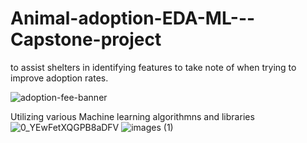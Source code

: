# Animal-adoption-EDA-ML---Capstone-project
to assist shelters in identifying features to take note of when trying to improve adoption rates.

![adoption-fee-banner](https://user-images.githubusercontent.com/78312050/123228543-17c25b00-d508-11eb-85fd-d3ca3396b6a8.jpg)

Utilizing various Machine learning algorithmns and libraries![0_YEwFetXQGPB8aDFV](https://user-images.githubusercontent.com/78312050/123228709-404a5500-d508-11eb-88c7-f09e3fc6e6dd.png)
![images (1)](https://user-images.githubusercontent.com/78312050/123228726-44767280-d508-11eb-91d5-7b23c811a19c.png)

